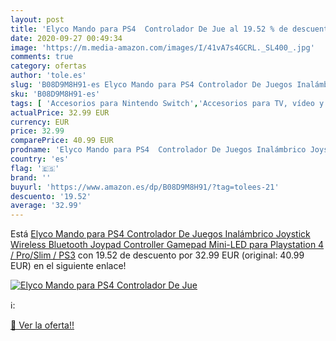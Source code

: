 ```yaml
---
layout: post
title: 'Elyco Mando para PS4  Controlador De Jue al 19.52 % de descuento'
date: 2020-09-27 00:49:34
image: 'https://m.media-amazon.com/images/I/41vA7s4GCRL._SL400_.jpg'
comments: true
category: ofertas
author: 'tole.es'
slug: 'B08D9M8H91-es Elyco Mando para PS4 Controlador De Juegos Inalámbrico...'
sku: 'B08D9M8H91-es'
tags: [ 'Accesorios para Nintendo Switch','Accesorios para TV, vídeo y home cinema','Almacenamiento de datos','Almacenamiento de datos externo','Conversores de vídeo','Electrónica','Hardware y juegos para Nintendo Switch','Informática','Memoria para Nintendo Switch','TV, vídeo y home cinema','Tarjetas de memoria','Tarjetas microSD','Videojuegos','playstation','ps4', ]
actualPrice: 32.99 EUR
currency: EUR
price: 32.99
comparePrice: 40.99 EUR
prodname: 'Elyco Mando para PS4  Controlador De Juegos Inalámbrico Joystick Wireless Bluetooth Joypad Controller Gamepad Mini-LED para Playstation 4 / Pro/Slim / PS3'
country: 'es'
flag: '🇪🇸'
brand: ''
buyurl: 'https://www.amazon.es/dp/B08D9M8H91/?tag=tolees-21'
descuento: '19.52'
average: '32.99'
---
```


Está [Elyco Mando para PS4  Controlador De Juegos Inalámbrico Joystick Wireless Bluetooth Joypad Controller Gamepad Mini-LED para Playstation 4 / Pro/Slim / PS3](https://www.amazon.es/dp/B08D9M8H91/?tag=tolees-21) con 19.52 de descuento por 32.99 EUR (original: 40.99 EUR) en el siguiente enlace!

[![Elyco Mando para PS4  Controlador De Jue](https://m.media-amazon.com/images/I/41vA7s4GCRL._SL400_.jpg)](https://www.amazon.es/dp/B08D9M8H91/?tag=tolees-21)

ℹ️:


[🛒 Ver la oferta!!](https://www.amazon.es/dp/B08D9M8H91/?tag=tolees-21)
